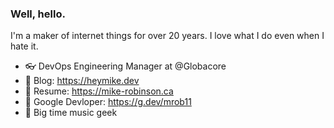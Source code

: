 ### Well, hello. 

I'm a maker of internet things for over 20 years. I love what I do even when I hate it.

- 👓 DevOps Engineering Manager at @Globacore
- 📝 Blog: https://heymike.dev
- 🧾 Resume: https://mike-robinson.ca
- 🤖 Google Devloper: https://g.dev/mrob11
- 🎸 Big time music geek
